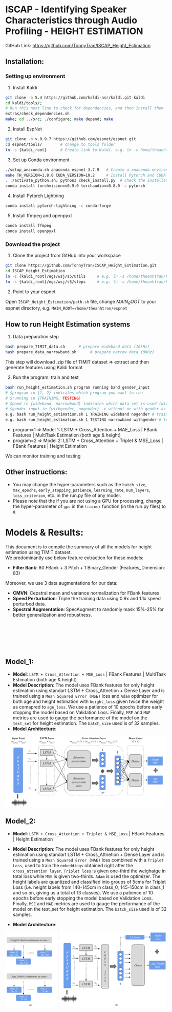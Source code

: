 # ISCAP - Identifying Speaker Characteristics through Audio Profiling - HEIGHT ESTIMATION
GitHub Link: https://github.com/TonnyTran/ISCAP_Height_Estimation

## Installation:
### Setting up environment
1) Install Kaldi
```bash
git clone -b 5.4 https://github.com/kaldi-asr/kaldi.git kaldi
cd kaldi/tools/; 
# Run this next line to check for dependencies, and then install them
extras/check_dependencies.sh
make; cd ../src; ./configure; make depend; make
```
2) Install EspNet
```bash
git clone -b v.0.9.7 https://github.com/espnet/espnet.git
cd espnet/tools/        # change to tools folder
ln -s {kaldi_root}      # Create link to Kaldi. e.g. ln -s home/theanhtran/kaldi/
```
3) Set up Conda environment
```bash
./setup_anaconda.sh anaconda espnet 3.7.9   # Create a anaconda environmetn - espnet with Python 3.7.9
make TH_VERSION=1.8.0 CUDA_VERSION=10.2     # Install Pytorch and CUDA
. ./activate_python.sh; python3 check_install.py  # Check the installation
conda install torchvision==0.9.0 torchaudio==0.8.0 -c pytorch
```
<!-- conda install pytorch==1.7.1 torchvision==0.8.2 torchaudio==0.7.2 cudatoolkit=10.2 -c pytorch -->
4) Install Pytorch Lightning
```bash
conda install pytorch-lightning -c conda-forge
```
5) Install ffmpeg and openpyxl
```bash
conda install ffmpeg
conda install openpyxl
```
### Download the project
1) Clone the project from GitHub into your workspace
```bash
git clone https://github.com/TonnyTran/ISCAP_Height_Estimation.git
cd ISCAP_Height_Estimation
ln -s {kaldi_root}/egs/wsj/s5/utils     # e.g. ln -s /home/theanhtran/kaldi/egs/wsj/s5/utils
ln -s {kaldi_root}/egs/wsj/s5/steps     # e.g. ln -s /home/theanhtran/kaldi/egs/wsj/s5/steps 
```
2) Point to your espnet

Open `ISCAP_Height_Estimation/path.sh` file, change $MAIN_ROOT$ to your espnet directory, e.g. `MAIN_ROOT=/home/theanhtran/espnet`

## How to run Height Estimation systems
1. Data preparation step
```bash
bash prepare_TIMIT_data.sh      # prepare wideband data (16kHz)
bash prepare_data_narrowband.sh      # prepare narrow data (8kHz)

```
This step will download .zip file of TIMIT dataset => extract and then generate features using Kaldi format

2. Run the program: train and test
```bash
bash run_height_estimation.sh program running band gender_input
# $program in {1, 2} indicates which program you want to run
# $running in {TRAINING, TESTING}
# $band in {wideband, narrowband} indicates which data set is used (wideband - 16kHz data; narrowband - 8kHz data)
# $gender_input in {withgender, nogender} -> without or with gender as an input
e.g. bash run_height_estimation.sh 1 TRAINING wideband nogender # train the model on wideband data and without gender input
e.g. bash run_height_estimation.sh 1 TESTING narrowband withgender # test the pretrained model on narrowband data and with gender as an input
```

- program=1     =>    Model 1: LSTM + Cross_Attention + MAE_Loss | FBank Features | MultiTask Estimation (both age & height)
- program=2     =>    Model 2: LSTM + Cross_Attention + Triplet & MSE_Loss | FBank Features | Height Estimation

We can monitor training and testing

## Other instructions:

- You may change the hyper-parameters such as the `batch_size`, `max_epochs`, `early_stopping_patience`, `learning_rate`, `num_layers`, `loss_criterion`, etc. in the run.py file of any model.
- Please note that the if you are not using a GPU for processing, change the hyper-parameter of `gpu` in the `trainer` function (in the run.py files) to `0`.

# Models & Results:

This document is to compile the summary of all the models for height estimation using TIMIT dataset. </br>
We predominantly use below feature extraction for these models:
- **Filter Bank**: 80 FBank + 3 Pitch + 1 Binary_Gender (Features_Dimension: 83)

Moreover, we use 3 data augmentations for our data:
- **CMVN**: Cepstral mean and variance normalization for FBank features
- **Speed Perturbation**: Triple the training data using 0.9x and 1.1x speed perturbed data.
- **Spectral Augmentation**: SpecAugment to randomly mask 15%-25% for better generalization and robustness.

</br></br>

<!-- **Results**: </br>

|S. No. | Model                                                 | Height MAE All  | Height MAE Male | Height MAE Female |
| ----- | --------------------------------------------------| --------------- | --------------- | ----------------- |
| 1.    | LSTM + Cross_Attention + MSE_Loss - Age + Height multitask  |5.36             | 5.40            | 5.26              |
| 2.    | LSTM + Cross_Attention + Triplet & MSE_Loss	       |**5.23**         | 5.31            | 5.08              |
| Shareef (2020)| Comb3 (Fstats + formant + harmonic features (amplitude + frequency locations))  |  | 5.2             | 4.8               |
| Singh (2016)| Random Forest                                |                 | 5.0             | 5.0               | -->


 
</br></br>

## **Model_1**:

- **Model**: `LSTM + Cross_Attention + MSE_Loss` | FBank Features | MultiTask Estimation (both age & height)
- **Model Description**: The model uses FBank features for only height estimation using standart LSTM + Cross_Attnetion + Dense Layer and is trained using a 
`Mean Squared Error (MSE)` loss and `Adam` optimizer for both age and height estimation with `height_loss` given twice the weight as comapred to `age_loss`. 
We use a patience of 10 epochs before early stopping the model based on Validation Loss. Finally, `MSE` and `MAE` metrics are 
used to gauge the performance of the model on the `test_set` for height estimation. The `batch_size` used is of 32 samples.
- **Model Architecture**: </br>
<img src="/imgs/cross_attn_model.png">

## **Model_2**:

- **Model**: `LSTM + Cross_Attention + Triplet & MSE_Loss` | FBank Features | Height Estimation
- **Model Description**: The model uses FBank features for only height estimation using standart LSTM + Cross_Attnetion + Dense Layer and is trained using a 
`Mean Squared Error (MAE)` loss combined with a `Triplet Loss`, used to train the `embeddings` obtained right after the `cross_attention layer`. `Triplet loss` is given one-third the 
weighatge in total loss while `MSE` is given two-thirds. `Adam` is used the optimizer. The height labels are quantized and classified into groups of 5cms for Triplet Loss (i.e. height labels from 140-145cm in class_0, 145-150cm in class_1 and so on, giving us a total of 13 classes). 
We use a patience of 10 epochs before early stopping the model based on Validation Loss. Finally, `MSE` and `MAE` metrics are 
used to gauge the performance of the model on the test_set for height estimation. The `batch_size` used is of 32 samples.

- **Model Architecture**: </br>
<img src="/imgs/triplet_loss_model.png">
</br></br>
